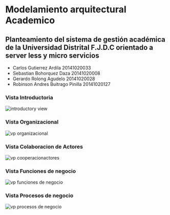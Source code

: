  # Modelamiento arquitectural Academico
 
## Planteamiento del sistema de gestión académica de la Universidad Distrital F.J.D.C orientado a server less y micro servicios


- Carlos Gutierrez Ardila 20141020033
- Sebastian Bohorquez Daza 20141020008
- Gerardo Rolong Agudelo 20141020028
- Robinson Andres Buitrago Pinilla 20141020127
 
 ### Vista Introductoria 

![introductory view](https://user-images.githubusercontent.com/24967174/41732042-9a1e820c-7545-11e8-9631-c86efdde9e17.jpg)

### Vista Organizacional

![vp organizacional](https://user-images.githubusercontent.com/24967174/41788943-173d0150-7613-11e8-8ee2-e85ec368c8ad.jpg)

### Vista Colaboracion de Actores

![vp cooperacionactores](https://user-images.githubusercontent.com/24967174/41788825-a3f35e88-7612-11e8-86d6-e461542ef0e6.jpg)

### Vista Funciones de negocio

![vp funciones de negocio](https://user-images.githubusercontent.com/24967174/41926386-cd415630-7934-11e8-8997-b0f73bb4e903.jpg)

### Vista Procesos de negocio

![vp procesos de negocio](https://user-images.githubusercontent.com/22508392/41972963-21737216-79d9-11e8-9bc1-d59b261d58c2.jpg)

